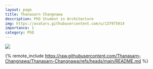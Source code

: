 ```yaml
---
layout: page
title: Thanasarn Changnawa
description: PhD Student in Architecture
img: https://avatars.githubusercontent.com/u/137975914
importance: 1
category: PhD
---
```


<div class="profile mb-3 float-right mb-3"> 
<img src="https://avatars.githubusercontent.com/u/137975914" class="img-fluid z-depth-1 rounded"/>
</div>

{% remote_include https://raw.githubusercontent.com/Thanasarn-Changnawa/Thanasarn-Changnawa/refs/heads/main/README.md %}
